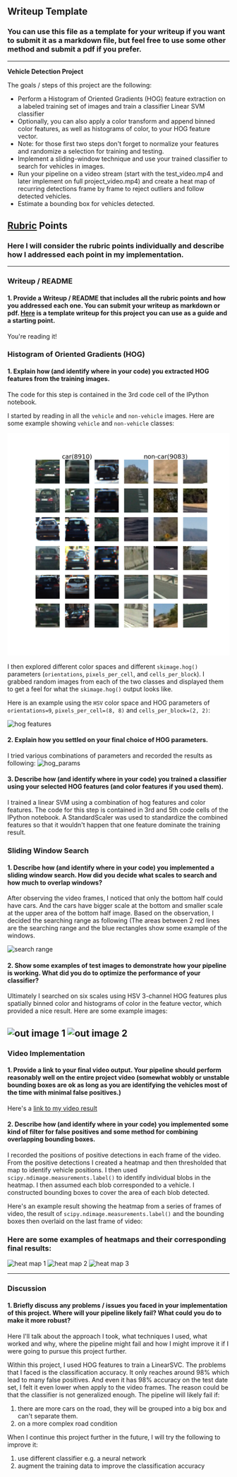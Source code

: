 ## Writeup Template
### You can use this file as a template for your writeup if you want to submit it as a markdown file, but feel free to use some other method and submit a pdf if you prefer.

---

**Vehicle Detection Project**

The goals / steps of this project are the following:

* Perform a Histogram of Oriented Gradients (HOG) feature extraction on a labeled training set of images and train a classifier Linear SVM classifier
* Optionally, you can also apply a color transform and append binned color features, as well as histograms of color, to your HOG feature vector. 
* Note: for those first two steps don't forget to normalize your features and randomize a selection for training and testing.
* Implement a sliding-window technique and use your trained classifier to search for vehicles in images.
* Run your pipeline on a video stream (start with the test_video.mp4 and later implement on full project_video.mp4) and create a heat map of recurring detections frame by frame to reject outliers and follow detected vehicles.
* Estimate a bounding box for vehicles detected.

[//]: # (Image References)
[image1]: ./examples/car_not_car.png
[image2]: ./examples/HOG_example.jpg
[image3]: ./examples/sliding_windows.jpg
[image4]: ./examples/sliding_window.jpg
[image5]: ./examples/bboxes_and_heat.png
[image6]: ./examples/labels_map.png
[image7]: ./examples/output_bboxes.png
[video1]: ./project_video.mp4

## [Rubric](https://review.udacity.com/#!/rubrics/513/view) Points
### Here I will consider the rubric points individually and describe how I addressed each point in my implementation.  

---
### Writeup / README

#### 1. Provide a Writeup / README that includes all the rubric points and how you addressed each one.  You can submit your writeup as markdown or pdf.  [Here](https://github.com/udacity/CarND-Vehicle-Detection/blob/master/writeup_template.md) is a template writeup for this project you can use as a guide and a starting point.  

You're reading it!

### Histogram of Oriented Gradients (HOG)

#### 1. Explain how (and identify where in your code) you extracted HOG features from the training images.

The code for this step is contained in the 3rd code cell of the IPython notebook.  

I started by reading in all the `vehicle` and `non-vehicle` images.  Here are some example showing `vehicle` and `non-vehicle` classes:

![training_data](output_images/peep_dataset.png)

I then explored different color spaces and different `skimage.hog()` parameters (`orientations`, `pixels_per_cell`, and `cells_per_block`).  I grabbed random images from each of the two classes and displayed them to get a feel for what the `skimage.hog()` output looks like.

Here is an example using the `HSV` color space and HOG parameters of `orientations=9`, `pixels_per_cell=(8, 8)` and `cells_per_block=(2, 2)`:


![hog features]('./output_images/hog_features.png')

#### 2. Explain how you settled on your final choice of HOG parameters.

I tried various combinations of parameters and recorded the results as following:
![hog_params]('./output_images/hog_params.png')

#### 3. Describe how (and identify where in your code) you trained a classifier using your selected HOG features (and color features if you used them).

I trained a linear SVM using a combination of hog features and color features. The code for this step is contained in 3rd and 5th code cells of the IPython notebook. A StandardScaler was used to standardize the combined features so that it wouldn't happen that one feature dominate the training result.

### Sliding Window Search

#### 1. Describe how (and identify where in your code) you implemented a sliding window search.  How did you decide what scales to search and how much to overlap windows?

After observing the video frames, I noticed that only the bottom half could have cars. And the cars have bigger scale at the bottom and smaller scale at the upper area of the bottom half image. Based on the observation, I decided the searching range as following (The areas between 2 red lines are the searching range and the blue rectangles show some example of the windows.

![search range]('./output_images/search_range.png')

#### 2. Show some examples of test images to demonstrate how your pipeline is working.  What did you do to optimize the performance of your classifier?

Ultimately I searched on six scales using HSV 3-channel HOG features plus spatially binned color and histograms of color in the feature vector, which provided a nice result.  Here are some example images:

![out image 1]('./output_images/output_image1.png')
![out image 2]('./output_images/output_image2.png')
---

### Video Implementation

#### 1. Provide a link to your final video output.  Your pipeline should perform reasonably well on the entire project video (somewhat wobbly or unstable bounding boxes are ok as long as you are identifying the vehicles most of the time with minimal false positives.)
Here's a [link to my video result](./project_video_out.mp4)


#### 2. Describe how (and identify where in your code) you implemented some kind of filter for false positives and some method for combining overlapping bounding boxes.

I recorded the positions of positive detections in each frame of the video.  From the positive detections I created a heatmap and then thresholded that map to identify vehicle positions.  I then used `scipy.ndimage.measurements.label()` to identify individual blobs in the heatmap.  I then assumed each blob corresponded to a vehicle.  I constructed bounding boxes to cover the area of each blob detected.  

Here's an example result showing the heatmap from a series of frames of video, the result of `scipy.ndimage.measurements.label()` and the bounding boxes then overlaid on the last frame of video:

### Here are some examples of heatmaps and their corresponding final results:
![heat map 1]('./output_images/heat_map1.png')
![heat map 2]('./output_images/heat_map2.png')
![heat map 3]('./output_images/heat_map3.png')




---

### Discussion

#### 1. Briefly discuss any problems / issues you faced in your implementation of this project.  Where will your pipeline likely fail?  What could you do to make it more robust?

Here I'll talk about the approach I took, what techniques I used, what worked and why, where the pipeline might fail and how I might improve it if I were going to pursue this project further. 

Within this project, I used HOG features to train a LinearSVC. The problems that I faced is the classification accuracy. It only reaches around 98% which lead to many false positives. And even it has 98% accuracy on the test date set, I felt it even lower when apply to the video frames. The reason could be that the classifier is not generalized enough.
The pipeline will likely fail if:
1. there are more cars on the road, they will be grouped into a big box and can't separate them.
2. on a more complex road condition

When I continue this project further in the future, I will try the following to improve it:
1. use different classifier e.g. a neural network
2. augment the training data to improve the classification accuracy

